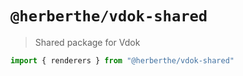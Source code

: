 # `@herberthe/vdok-shared`

> Shared package for Vdok

```ts
import { renderers } from "@herberthe/vdok-shared"
```
